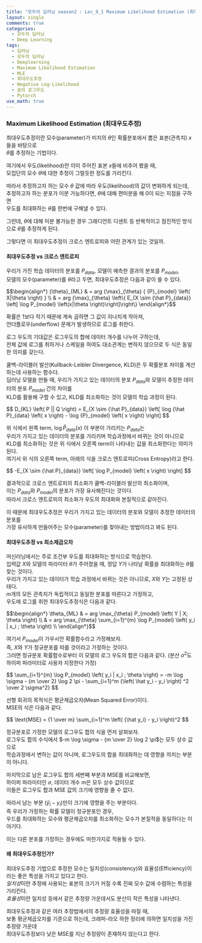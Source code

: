 ```yaml
---
title: "모두의 딥러닝 season2 : Lec_9_1 Maximum Likelihood Estimation (최대우도추정)"
layout: single
comments: true
categories:
  - 모두의 딥러닝
  - Deep Learning
tags:
  - 딥러닝
  - 모두의 딥러닝
  - Deeplearning
  - Maximum Likelihood Estimation
  - MLE
  - 최대우도추정
  - Negative Log-Likelihood
  - 음의 로그우도
  - Pytorch
use_math: true
---
```


### Maximum Likelihood Estimation (최대우도추정)

최대우도추정이란 모수(parameter)가 미지의 $\theta$인 확률분포에서 뽑은 표본(관측치) $x$들을 바탕으로  
$\theta$를 추정하는 기법이다.

여기에서 우도(likelihood)란 이미 주어진 표본 $x$들에 비추어 봤을 때,  
모집단의 모수 $\theta$에 대한 추정이 그럴듯한 정도를 가리킨다.

따라서 추정하고자 하는 모수 $\theta$ 값에 따라 우도(likelihood)의 값이 변화하게 되는데,  
추정하고자 하는 분포가 미분 가능하다면, $\theta$에 대해 편미분을 해 0이 되는 지점을 구하면  
우도를 최대화하는 $\theta$를 한번에 구해낼 수 있다.

그런데, $\theta$에 대해 미분 불가능한 경우 그래디언트 디센트 등 반복적이고 점진적인 방식으로 $\theta$를 추정하게 된다.

그렇다면 이 최대우도추정이 크로스 엔트로피와 어떤 관계가 있는 것일까.

#### 최대우도추정 vs 크로스 엔트로피

우리가 가진 학습 데이터의 분포를 $P_{data}$, 모델이 예측한 결과의 분포를 $P_{model}$,  
모델의 모수(parameter)를 $\theta$라고 두면, 최대우도추정은 다음과 같이 쓸 수 있다.

<p>$$\begin{align*}
{\theta}_{ML} & = arg {\max}_{\theta} { {P}_{model} \left( X|\theta \right) } \\
              & = arg {\max}_{\theta} \left\{ E_{X \sim {\hat P}_{data}} \left[ \log P_{model} \left(x|\theta \right)\right]\right\}
\end{align*}$$</p>

확률은 1보다 작기 때문에 계속 곱하면 그 값이 지나치게 작아져,  
언더플로우(underflow) 문제가 발생하므로 로그를 취한다.

로그 우도의 기대값은 로그우도의 합에 데이터 개수를 나누어 구하는데,  
전체 값에 로그를 취하거나 스케일을 하여도 대소관계는 변하지 않으므로 두 식은 동일한 의미를 갖는다.

쿨백-라이블러 발산(Kullback-Leibler Divergence, KLD)은 두 확률분포 차이를 계산하는데 사용하는 함수다.  
딥러닝 모델을 만들 때, 우리가 가지고 있는 데이터의 분포 $P_{data}$와 모델이 추정한 데이터의 분포 $P_{model}$ 간의 차이를  
KLD를 활용해 구할 수 있고, KLD를 최소화하는 것이 모델의 학습 과정이 된다.

<p>$$
D_{KL} \left( P || Q \right) = E_{X \sim {\hat P}_{data}} \left[ \log {\hat P}_{data} \left( x \right) - \log {P}_{model} \left( x \right) \right]
$$</p>

위 식에서 왼쪽 term, $\log {\hat P}_{data} \left( x \right)$ 이 부분이 가리키는 $P_{data}$는  
우리가 가지고 있는 데이터의 분포를 가리키며 학습과정에서 바뀌는 것이 아니므로  
KLD를 최소화하는 것은 위 식에서 오른쪽 term이 나타내는 값을 최소화한다는 의미가 된다.  
여기서 위 식의 오른쪽 term, 아래의 식을 크로스 엔트로피(Cross Entropy)라고 한다.

<p>$$
-E_{X \sim {\hat P}_{data}} \left[ \log P_{model} \left( x \right) \right]
$$</p>

결과적으로 크로스 엔트로피의 최소화가 쿨백-라이블러 발산의 최소화이며,  
이는 $P_{data}$와 $P_{model}$의 분포가 가장 유사해진다는 것이다.  
따라서 크로스 엔트로피의 최소화가 우도의 최대화와 본질적으로 같아진다.

이 때문에 최대우도추정은 우리가 가지고 있는 데이터의 분포와 모델이 추정한 데이터의 분포를  
가장 유사하게 만들어주는 모수(parameter)를 찾아내는 방법이라고 봐도 된다.

#### 최대우도추정 vs 최소제곱오차

머신러닝에서는 주로 조건부 우도를 최대화하는 방식으로 학습한다.  
입력값 $X$와 모델의 파라미터 $\theta$가 주어졌을 때, 정답 $Y$가 나타날 확률을 최대화하는 $\theta$를 찾는 것이다.  
우리가 가지고 있는 데이터가 학습 과정에서 바뀌는 것은 아니므로, $X$와 $Y$는 고정된 상태다.  
$m$개의 모든 관측치가 독립적이고 동일한 분포를 따른다고 가정하고,  
우도에 로그를 취한 최대우도추정식은 다음과 같다.

<p>$$\begin{align*}
\theta_{ML} & = arg \max_{\theta} P_{model} \left( Y | X; \theta \right) \\
            & = arg \max_{\theta} \sum_{i=1}^{m} \log P_{model} \left( y_i | x_i ; \theta \right) \\
\end{align*}$$</p>

여기서 $P_{model}$이 가우시안 확률함수라고 가정해보자.  
즉, $X$와 $Y$가 정규분포를 따를 것이라고 가정하는 것이다.  
그러면 정규분포 확률함수로부터 이 모델의 로그 우도의 합은 다음과 같다. (분산 $\sigma^2$도 하이퍼 파라미터로 사용자 지정한다 가정)

<p>$$
\sum_{i=1}^{m} \log P_{model} \left( y_i | x_i ; \theta \right) = -m \log \sigma - {m \over 2} \log 2 \pi - \sum_{i=1}^m {\left( \hat y_i - y_i \right) ^2 \over 2 \sigma^2}
$$</p>

선형 회귀의 목적식은 평균제곱오차(Mean Squared Error)이다.  
MSE의 식은 다음과 같다.

<p>$$
\text{MSE} = {1 \over m} \sum_{i=1}^m \left( {\hat y_i} - y_i \right)^2
$$</p>

정규분포로 가정한 모델의 로그우도 합의 식을 먼저 살펴보자.  
로그우도 합의 수식에서 $-m \log \sigma - {m \over 2} \log 2 \pi$는 모두 상수 값으로  
학습과정에서 변하는 값이 아니며, 로그우도의 합을 최대화하는 데 영향을 끼치는 부분이 아니다.

마지막으로 남은 로그우도 합의 세번째 부분과 MSE를 비교해보면,  
하이퍼 파라미터인 $\sigma$, 데이터 개수 $m$은 모두 상수 값이므로  
이들은 로그우도 합과 MSE 값의 크기에 영향을 줄 수 없다.

따라서 남는 부분 $\left( \hat y_i - y_i \right)$만이 크기에 영향을 주는 부분이다.  
즉 우리가 가정하는 확률 모델이 정규분포인 경우,  
우드를 최대화하는 모수와 평균제곱오차를 최소화하는 모수가 본질적을 동일하다는 이야기다.

이는 다른 분포를 가정하는 경우에도 마찬가지로 적용될 수 있다. 

#### 왜 최대우도추정인가?

최대우도추정 기법으로 추정한 모수는 일치성(consistency)와 효율성(Efficiency)이라는 좋은 특성을 가지고 있다고 한다.  
*일치성*이란 추정에 사용되는 표본의 크기가 커질 수록 진짜 모수 값에 수렴하는 특성을 가리킨다.  
*효율성*이란 일치성 등에서 같은 추정량 가운데서도 분산이 작은 특성을 나타낸다.  

최대우도추정과 같은 여러 추정법에서의 추정량 효율성을 따질 때,  
보통 평균제곱오차를 기준으로 하는데, 크래퍼-라오 하한 정리에 의하면 일치성을 가진 추정량 가운데  
최대우도추정보다 낮은 MSE를 지닌 추정량이 존재하지 않는다고 한다.
